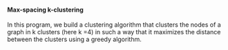 #### Max-spacing k-clustering

In this program, we build a clustering algorithm that clusters the nodes of a graph in k clusters (here k =4) in such a way that
it maximizes the distance between the clusters using a greedy algorithm.
